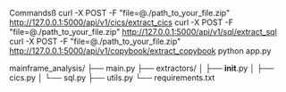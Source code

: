 Commandsß
curl -X POST -F "file=@./path_to_your_file.zip" http://127.0.0.1:5000/api/v1/cics/extract_cics
curl -X POST -F "file=@./path_to_your_file.zip" http://127.0.0.1:5000/api/v1/sql/extract_sql
curl -X POST -F "file=@./path_to_your_file.zip" http://127.0.0.1:5000/api/v1/copybook/extract_copybook
python app.py

mainframe_analysis/
├── main.py
├── extractors/
│   ├── __init__.py
│   ├── cics.py
│   └── sql.py
├── utils.py
└── requirements.txt
